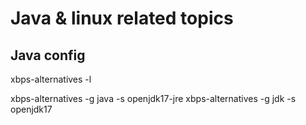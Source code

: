 Java & linux related topics
===========================

Java config
-----------

xbps-alternatives -l

xbps-alternatives -g java -s openjdk17-jre
xbps-alternatives -g jdk -s openjdk17
